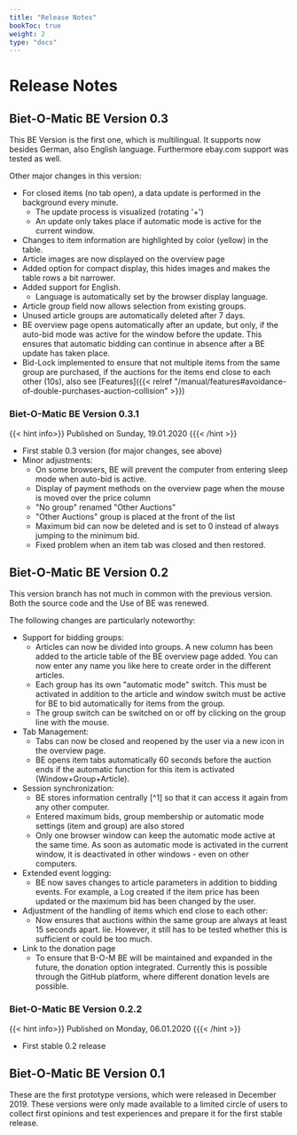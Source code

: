 ```yaml
---
title: "Release Notes"
bookToc: true
weight: 2
type: "docs"
---
```


# Release Notes

## Biet-O-Matic BE Version 0.3
This BE Version is the first one, which is multilingual. It supports now besides German, also English language.
Furthermore ebay.com support was tested as well. 

Other major changes in this version:
* For closed items (no tab open), a data update is performed in the background every minute.
    * The update process is visualized (rotating '+')
    * An update only takes place if automatic mode is active for the current window.
* Changes to item information are highlighted by color (yellow) in the table. 
* Article images are now displayed on the overview page
* Added option for compact display, this hides images and makes the table rows a bit narrower.
* Added support for English.
    * Language is automatically set by the browser display language.
* Article group field now allows selection from existing groups.
* Unused article groups are automatically deleted after 7 days.
* BE overview page opens automatically after an update, but only, 
  if the auto-bid mode was active for the window before the update.
  This ensures that automatic bidding can continue in absence after a BE update has taken place.
* Bid-Lock implemented to ensure that not multiple items from the same group are purchased,
  if the auctions for the items end close to each other (10s), also see [Features]({{< relref "/manual/features#avoidance-of-double-purchases-auction-collision" >}})

### Biet-O-Matic BE Version 0.3.1
{{< hint info>}}
Published on Sunday, 19.01.2020 
{{{< /hint >}}

* First stable 0.3 version (for major changes, see above)
* Minor adjustments:
    * On some browsers, BE will prevent the computer from entering sleep mode when auto-bid is active.
    * Display of payment methods on the overview page when the mouse is moved over the price column
    * "No group" renamed "Other Auctions"
    * "Other Auctions" group is placed at the front of the list
    * Maximum bid can now be deleted and is set to 0 instead of always jumping to the minimum bid.
    * Fixed problem when an item tab was closed and then restored.

## Biet-O-Matic BE Version 0.2
This version branch has not much in common with the previous version. Both the source code and the
Use of BE was renewed.

The following changes are particularly noteworthy:

* Support for bidding groups:  
    * Articles can now be divided into groups. A new column has been added to the article table of the
    BE overview page added. You can now enter any name you like here to create order in the 
    different articles.
    * Each group has its own "automatic mode" switch. This must be activated in addition to the article and 
    window switch must be active for BE to bid automatically for items from the group.
    * The group switch can be switched on or off by clicking on the group line with the mouse. 
* Tab Management:
    * Tabs can now be closed and reopened by the user via a new icon in the overview page.
    * BE opens item tabs automatically 60 seconds before the auction ends if the automatic function for this item
    is activated (Window+Group+Article).
* Session synchronization:
    * BE stores information centrally [^1] so that it can access it again from any other computer.
    * Entered maximum bids, group membership or automatic mode settings (item and group) are
      also stored
    * Only one browser window can keep the automatic mode active at the same time.
     As soon as automatic mode is activated in the current window, it is deactivated in other windows - even on
     other computers.
* Extended event logging:
    * BE now saves changes to article parameters in addition to bidding events. For example, a
    Log created if the item price has been updated or the maximum bid has been changed by the user.
* Adjustment of the handling of items which end close to each other:
    * Now ensures that auctions within the same group are always at least 15 seconds apart.
    lie. However, it still has to be tested whether this is sufficient or could be too much.
* Link to the donation page
    * To ensure that B-O-M BE will be maintained and expanded in the future, the donation option
    integrated. Currently this is possible through the GitHub platform, where different donation levels are possible.

### Biet-O-Matic BE Version 0.2.2
{{< hint info>}}
Published on Monday, 06.01.2020 
{{{< /hint >}} 
* First stable 0.2 release

## Biet-O-Matic BE Version 0.1
These are the first prototype versions, which were released in December 2019. These versions
were only made available to a limited circle of users to collect first opinions and test experiences
and prepare it for the first stable release.

